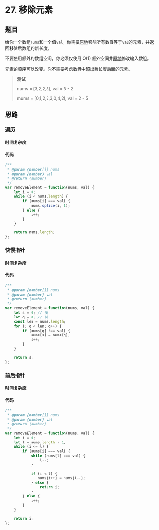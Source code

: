 # 27. 移除元素

## 题目

给你一个数组`nums`和一个值`val`，你需要<u>原地</u>移除所有数值等于`val`的元素，并返回移除后数组的新长度。

不要使用额外的数组空间，你必须仅使用 O(1) 额外空间并<u>原地</u>修改输入数组。

元素的顺序可以改变。你不需要考虑数组中超出新长度后面的元素。

> **测试**
>
> nums = [3,2,2,3], val = 3 - 2
>
> mums = [0,1,2,2,3,0,4,2], val = 2 - 5

## 思路

### 遍历



#### 时间复杂度



#### 代码

```javascript
/**
 * @param {number[]} nums
 * @param {number} val
 * @return {number}
 */
var removeElement = function(nums, val) {
    let i = 0;
    while (i < nums.length) {
        if (nums[i] === val) {
            nums.splice(i, 1);
        } else {
            i++;
        }
    }

    return nums.length;
};
```



### 快慢指针



#### 时间复杂度



#### 代码

```javascript
/**
 * @param {number[]} nums
 * @param {number} val
 * @return {number}
 */
var removeElement = function(nums, val) {
    let s = 0; // 慢
    let q = 0; // 快
    const len = nums.length;
    for (; q < len; q++) {
        if (nums[q] !== val) {
            nums[s] = nums[q];
            s++;
        }
    }

    return s;
};
```





### 前后指针



#### 时间复杂度



#### 代码

```javascript
/**
 * @param {number[]} nums
 * @param {number} val
 * @return {number}
 */
var removeElement = function(nums, val) {
    let i = 0;
    let l = nums.length - 1;
    while (i <= l) {
        if (nums[i] === val) {
            while (nums[l] === val) {
                l--;
            }

            if (i < l) {
               nums[i++] = nums[l--];
            } else {
                return i;
            }
        } else {
            i++;
        }
    }

    return i;
};
```

